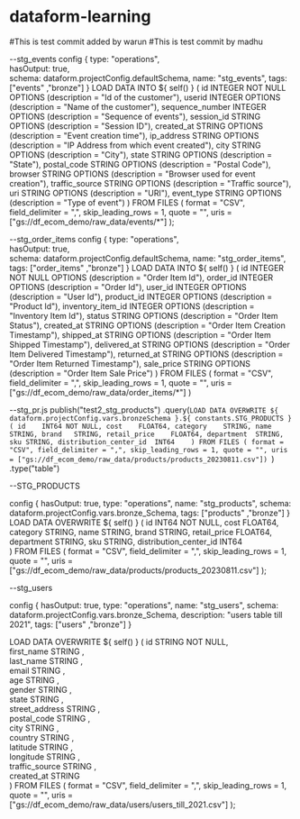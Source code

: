 # dataform-learning
#This is test commit added by warun
#This is test commit by madhu





--stg_events
config {
  type: "operations",  
  hasOutput: true,  
  schema: dataform.projectConfig.defaultSchema,
  name: "stg_events",
  tags: ["events" ,"bronze"]
}
LOAD DATA INTO ${ self() }
(
    id INTEGER NOT NULL OPTIONS (description = "Id of the customer"),
    userid INTEGER OPTIONS (description = "Name of the customer"),
    sequence_number INTEGER OPTIONS (description = "Sequence of events"),
    session_id STRING OPTIONS (description = "Session ID"),
    created_at STRING OPTIONS (description = "Event creation time"),
    ip_address STRING OPTIONS (description = "IP Address from which event created"),
    city STRING OPTIONS (description = "City"),
    state STRING OPTIONS (description = "State"),
    postal_code STRING OPTIONS (description = "Postal Code"),
    browser STRING OPTIONS (description = "Browser used for event creation"),
    traffic_source STRING OPTIONS (description = "Traffic source"),
    uri STRING OPTIONS (description = "URI"),
    event_type STRING OPTIONS (description = "Type of event")
)
FROM FILES (
  format = "CSV",
  field_delimiter = ",",
  skip_leading_rows = 1,
  quote = "",
  uris = ["gs://df_ecom_demo/raw_data/events/*"]
);



--stg_order_items
config {
  type: "operations",  
  hasOutput: true,  
  schema: dataform.projectConfig.defaultSchema,
  name: "stg_order_items",
  tags: ["order_items" ,"bronze"]
}
LOAD DATA INTO ${ self() }
(
    id INTEGER NOT NULL OPTIONS (description = "Order Item Id"),
    order_id INTEGER OPTIONS (description = "Order Id"),
    user_id INTEGER OPTIONS (description = "User Id"),
    product_id INTEGER OPTIONS (description = "Product Id"),
    inventory_item_id INTEGER OPTIONS (description = "Inventory Item Id"),
    status STRING OPTIONS (description = "Order Item Status"),
    created_at STRING OPTIONS (description = "Order Item Creation Timestamp"),
    shipped_at STRING OPTIONS (description = "Order Item Shipped Timestamp"),
    delivered_at STRING OPTIONS (description = "Order Item Delivered Timestamp"),
    returned_at STRING OPTIONS (description = "Order Item Returned Timestamp"),
    sale_price STRING OPTIONS (description = "Order Item Sale Price")
)
FROM FILES (
  format = "CSV",
  field_delimiter = ",",
  skip_leading_rows = 1,
  quote = "",
  uris = ["gs://df_ecom_demo/raw_data/order_items/*"]
)


--stg_pr.js
publish("test2_stg_products")
  .query(`LOAD DATA OVERWRITE ${ dataform.projectConfig.vars.bronzeSchema }.${ constants.STG_PRODUCTS }
( id	INT64 NOT NULL,
    cost	FLOAT64,
    category	STRING,
    name	STRING,
    brand	STRING,
    retail_price	FLOAT64,
    department	STRING,
    sku	STRING,
    distribution_center_id	INT64	
)
FROM FILES (
  format = "CSV",
  field_delimiter = ",",
  skip_leading_rows = 1,
  quote = "",
  uris = ["gs://df_ecom_demo/raw_data/products/products_20230811.csv"])
  `) 
  .type("table")



  --STG_PRODUCTS

  config {
  hasOutput: true,
  type: "operations",
  name: "stg_products",
  schema: dataform.projectConfig.vars.bronze_Schema,
  tags: ["products" ,"bronze"]
}
LOAD DATA OVERWRITE ${ self() }
(
    id	INT64 NOT NULL,
    cost	FLOAT64,
    category	STRING,
    name	STRING,
    brand	STRING,
    retail_price	FLOAT64,
    department	STRING,
    sku	STRING,
    distribution_center_id	INT64	
)
FROM FILES (
  format = "CSV",
  field_delimiter = ",",
  skip_leading_rows = 1,
  quote = "",
  uris = ["gs://df_ecom_demo/raw_data/products/products_20230811.csv"]
);


--stg_users

config {
  hasOutput: true,
  type: "operations",
  name: "stg_users",
  schema: dataform.projectConfig.vars.bronze_Schema,
  description: "users table till 2021",
  tags: ["users" ,"bronze"]
}


LOAD DATA OVERWRITE ${ self() }
(
id	STRING	NOT NULL,		
first_name	STRING	,				
last_name	STRING	,			
email	STRING	,		
age	STRING	,			
gender	STRING	,				
state	STRING	,			
street_address	STRING	,				
postal_code	STRING	,		
city	STRING	,	
country	STRING	,				
latitude	STRING	,				
longitude	STRING	,				
traffic_source	STRING	,				
created_at	STRING	
)
FROM FILES (
  format = "CSV",
  field_delimiter = ",",
  skip_leading_rows = 1,
  quote = "",
  uris = ["gs://df_ecom_demo/raw_data/users/users_till_2021.csv"]
);



